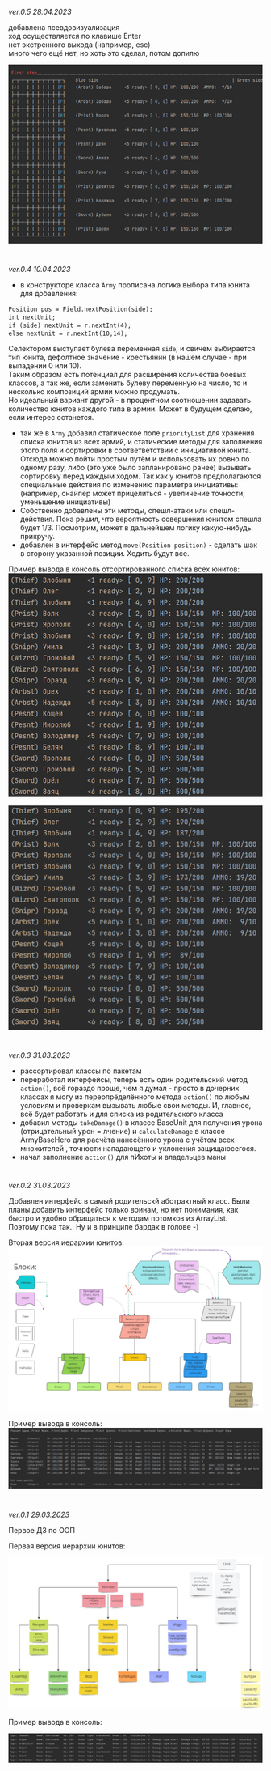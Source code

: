 *ver.0.5 28.04.2023*

добавлена псевдовизуализация  
ход осуществляется по клавише Enter  
нет экстренного выхода (например, esc)  
много чего ещё нет, но хоть это сделал, потом допилю

![Alt text](first%20step%205.png)

#

*ver.0.4 10.04.2023*

- в конструкторе класса `Army` прописана логика выбора типа юнита для добавления:
```
Position pos = Field.nextPosition(side);
int nextUnit;
if (side) nextUnit = r.nextInt(4);
else nextUnit = r.nextInt(10,14);
```
Селектором выступает булева переменная `side`, и свичем выбирается тип юнита, дефолтное
значение - крестьянин (в нашем случае - при выпадении 0 или 10).  
Таким образом есть потенциал для расширения количества боевых классов, а так же,
если заменить булеву переменную на число, то и несколько композиций армии можно продумать.  
Но идеальный вариант другой - в процентном соотношении задавать количество юнитов
каждого типа в армии. Может в будущем сделаю, если интерес останется.
- так же в `Army` добавил статическое поле `priorityList` для хранения списка юнитов из
всех армий, и статические методы для заполнения этого поля и сортировки в соответветствии
с инициативой юнита. Отсюда можно пойти простым путём и использовать их ровно по одному
разу, либо (это уже было запланировано ранее) вызывать сортировку перед каждым ходом.
Так как у юнитов предполагаются специальные действия по изменению параметра инициативы:
(например, снайпер может прицелиться - увеличение точности, уменьшение инициативы)
- Собственно добавлены эти методы, спешл-атаки или спешл-действия. Пока решил, что
вероятность совершения юнитом спешла будет 1/3. Посмотрим, может в дальнейшем логику
какую-нибудь прикручу.
- добавлен в интерфейс метод `move(Position position)` - сделать шак в сторону указанной
позиции. Ходить будут все. 

Пример вывода в консоль отсортированного списка всех юнитов:
 ![Alt text](%D0%BF%D1%80%D0%B8%D0%BC%D0%B5%D1%80%20%D0%B2%D1%8B%D0%B2%D0%BE%D0%B4%D0%B0%204.png)

 ![Alt text](%D0%BF%D1%80%D0%B8%D0%BC%D0%B5%D1%80%20%D0%B2%D1%8B%D0%B2%D0%BE%D0%B4%D0%B0%204%202.png)
 
#

*ver.0.3 31.03.2023*

- рассортировал классы по пакетам
- переработал интерфейсы, теперь есть один родительский метод `action()`, всё гораздо
проще, чем я думал - просто в дочерних классах я могу из переопрёделённого метода
`action()` по любым условиям и проверкам вызывать любые свои методы. И, главное,
всё будет работать и для списка из родительского класса
- добавил методы `takeDamage()` в классе BaseUnit для получения урона (отрицательный урон = лчение) 
и `calculateDamage` в классе ArmyBaseHero для расчёта нанесённого урона с учётом всех 
множителей , точности нападающего и уклонения защищаюсегося.
- начал заполнение `action()` для пИхоты и владельцев маны 

#

*ver.0.2 31.03.2023*

Добавлен интерфейс в самый родительскй абстрактный класс. Были планы добавить интерфейс только воинам, 
но нет понимания, как быстро и удобно обращаться к методам потомков из ArrayList<BaseUnit>.  
Поэтому пока так..
Ну и в принципе бардак в голове -)  

Вторая версия иерархии юнитов:
![Иерархия юнитов](%D0%98%D0%B5%D1%80%D0%B0%D1%80%D1%85%D0%B8%D1%8F%20%D1%8E%D0%BD%D0%B8%D1%82%D0%BE%D0%B2%202.png)

Пример вывода в консоль:
![Пример вывода в консоль](%D0%BF%D1%80%D0%B8%D0%BC%D0%B5%D1%80%20%D0%B2%D1%8B%D0%B2%D0%BE%D0%B4%D0%B0%202.png)

#

*ver.0.1 29.03.2023*

Первое ДЗ по ООП

Первая версия иерархии юнитов:

![Иерархия юнитов](%D0%98%D0%B5%D1%80%D0%B0%D1%80%D1%85%D0%B8%D1%8F%20%D1%8E%D0%BD%D0%B8%D1%82%D0%BE%D0%B2%201.png)

Пример вывода в консоль:

![Пример вывода в консоль](%D0%BF%D1%80%D0%B8%D0%BC%D0%B5%D1%80%20%D0%B2%D1%8B%D0%B2%D0%BE%D0%B4%D0%B0%201.png)